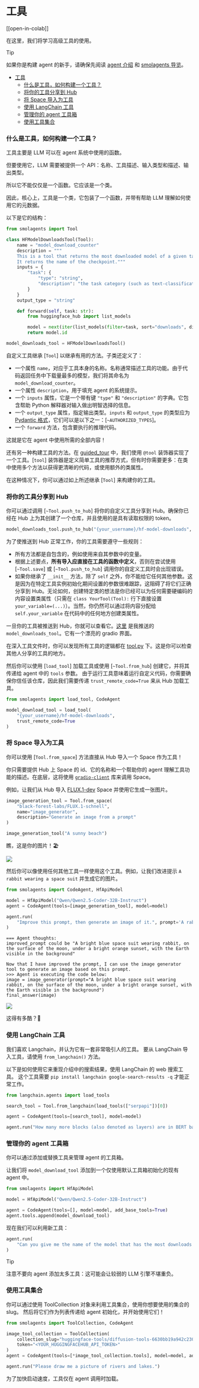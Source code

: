 <!--Copyright 2024 The HuggingFace Team. All rights reserved.

Licensed under the Apache License, Version 2.0 (the "License"); you may not use this file except in compliance with
the License. You may obtain a copy of the License at

http://www.apache.org/licenses/LICENSE-2.0

Unless required by applicable law or agreed to in writing, software distributed under the License is distributed on
an "AS IS" BASIS, WITHOUT WARRANTIES OR CONDITIONS OF ANY KIND, either express or implied. See the License for the
specific language governing permissions and limitations under the License.

⚠️ Note that this file is in Markdown but contain specific syntax for our doc-builder (similar to MDX) that may not be
rendered properly in your Markdown viewer.

-->
# 工具

[[open-in-colab]]

在这里，我们将学习高级工具的使用。

> [!TIP]
> 如果你是构建 agent 的新手，请确保先阅读 [agent 介绍](../conceptual_guides/intro_agents) 和 [smolagents 导览](../guided_tour)。

- [工具](#工具)
    - [什么是工具，如何构建一个工具？](#什么是工具如何构建一个工具)
    - [将你的工具分享到 Hub](#将你的工具分享到-hub)
    - [将 Space 导入为工具](#将-space-导入为工具)
    - [使用 LangChain 工具](#使用-langchain-工具)
    - [管理你的 agent 工具箱](#管理你的-agent-工具箱)
    - [使用工具集合](#使用工具集合)

### 什么是工具，如何构建一个工具？

工具主要是 LLM 可以在 agent 系统中使用的函数。

但要使用它，LLM 需要被提供一个 API：名称、工具描述、输入类型和描述、输出类型。

所以它不能仅仅是一个函数。它应该是一个类。

因此，核心上，工具是一个类，它包装了一个函数，并带有帮助 LLM 理解如何使用它的元数据。

以下是它的结构：

```python
from smolagents import Tool

class HFModelDownloadsTool(Tool):
    name = "model_download_counter"
    description = """
    This is a tool that returns the most downloaded model of a given task on the Hugging Face Hub.
    It returns the name of the checkpoint."""
    inputs = {
        "task": {
            "type": "string",
            "description": "the task category (such as text-classification, depth-estimation, etc)",
        }
    }
    output_type = "string"

    def forward(self, task: str):
        from huggingface_hub import list_models

        model = next(iter(list_models(filter=task, sort="downloads", direction=-1)))
        return model.id

model_downloads_tool = HFModelDownloadsTool()
```

自定义工具继承 [`Tool`] 以继承有用的方法。子类还定义了：
- 一个属性 `name`，对应于工具本身的名称。名称通常描述工具的功能。由于代码返回任务中下载量最多的模型，我们将其命名为 `model_download_counter`。
- 一个属性 `description`，用于填充 agent 的系统提示。
- 一个 `inputs` 属性，它是一个带有键 `"type"` 和 `"description"` 的字典。它包含帮助 Python 解释器对输入做出明智选择的信息。
- 一个 `output_type` 属性，指定输出类型。`inputs` 和 `output_type` 的类型应为 [Pydantic 格式](https://docs.pydantic.dev/latest/concepts/json_schema/#generating-json-schema)，它们可以是以下之一：[`~AUTHORIZED_TYPES`]。
- 一个 `forward` 方法，包含要执行的推理代码。

这就是它在 agent 中使用所需的全部内容！

还有另一种构建工具的方法。在 [guided_tour](../guided_tour) 中，我们使用 `@tool` 装饰器实现了一个工具。[`tool`] 装饰器是定义简单工具的推荐方式，但有时你需要更多：在类中使用多个方法以获得更清晰的代码，或使用额外的类属性。

在这种情况下，你可以通过如上所述继承 [`Tool`] 来构建你的工具。

### 将你的工具分享到 Hub

你可以通过调用 [`~Tool.push_to_hub`] 将你的自定义工具分享到 Hub。确保你已经在 Hub 上为其创建了一个仓库，并且使用的是具有读取权限的 token。

```python
model_downloads_tool.push_to_hub("{your_username}/hf-model-downloads", token="<YOUR_HUGGINGFACEHUB_API_TOKEN>")
```

为了使推送到 Hub 正常工作，你的工具需要遵守一些规则：
- 所有方法都是自包含的，例如使用来自其参数中的变量。
- 根据上述要点，**所有导入应直接在工具的函数中定义**，否则在尝试使用 [`~Tool.save`] 或 [`~Tool.push_to_hub`] 调用你的自定义工具时会出现错误。
- 如果你继承了 `__init__` 方法，除了 `self` 之外，你不能给它任何其他参数。这是因为在特定工具实例初始化期间设置的参数很难跟踪，这阻碍了将它们正确分享到 Hub。无论如何，创建特定类的想法是你已经可以为任何需要硬编码的内容设置类属性（只需在 `class YourTool(Tool):` 行下直接设置 `your_variable=(...)`）。当然，你仍然可以通过将内容分配给 `self.your_variable` 在代码中的任何地方创建类属性。

一旦你的工具被推送到 Hub，你就可以查看它。[这里](https://huggingface.co/spaces/m-ric/hf-model-downloads) 是我推送的 `model_downloads_tool`。它有一个漂亮的 gradio 界面。

在深入工具文件时，你可以发现所有工具的逻辑都在 [tool.py](https://huggingface.co/spaces/m-ric/hf-model-downloads/blob/main/tool.py) 下。这是你可以检查其他人分享的工具的地方。

然后你可以使用 [`load_tool`] 加载工具或使用 [`~Tool.from_hub`] 创建它，并将其传递给 agent 中的 `tools` 参数。
由于运行工具意味着运行自定义代码，你需要确保你信任该仓库，因此我们需要传递 `trust_remote_code=True` 来从 Hub 加载工具。

```python
from smolagents import load_tool, CodeAgent

model_download_tool = load_tool(
    "{your_username}/hf-model-downloads",
    trust_remote_code=True
)
```

### 将 Space 导入为工具

你可以使用 [`Tool.from_space`] 方法直接从 Hub 导入一个 Space 作为工具！

你只需要提供 Hub 上 Space 的 id、它的名称和一个帮助你的 agent 理解工具功能的描述。在底层，这将使用 [`gradio-client`](https://pypi.org/project/gradio-client/) 库来调用 Space。

例如，让我们从 Hub 导入 [FLUX.1-dev](https://huggingface.co/black-forest-labs/FLUX.1-dev) Space 并使用它生成一张图片。

```python
image_generation_tool = Tool.from_space(
    "black-forest-labs/FLUX.1-schnell",
    name="image_generator",
    description="Generate an image from a prompt"
)

image_generation_tool("A sunny beach")
```
瞧，这是你的图片！🏖️

<img src="https://huggingface.co/datasets/huggingface/documentation-images/resolve/main/transformers/sunny_beach.webp">

然后你可以像使用任何其他工具一样使用这个工具。例如，让我们改进提示 `A rabbit wearing a space suit` 并生成它的图片。

```python
from smolagents import CodeAgent, HfApiModel

model = HfApiModel("Qwen/Qwen2.5-Coder-32B-Instruct")
agent = CodeAgent(tools=[image_generation_tool], model=model)

agent.run(
    "Improve this prompt, then generate an image of it.", prompt='A rabbit wearing a space suit'
)
```

```text
=== Agent thoughts:
improved_prompt could be "A bright blue space suit wearing rabbit, on the surface of the moon, under a bright orange sunset, with the Earth visible in the background"

Now that I have improved the prompt, I can use the image generator tool to generate an image based on this prompt.
>>> Agent is executing the code below:
image = image_generator(prompt="A bright blue space suit wearing rabbit, on the surface of the moon, under a bright orange sunset, with the Earth visible in the background")
final_answer(image)
```

<img src="https://huggingface.co/datasets/huggingface/documentation-images/resolve/main/transformers/rabbit_spacesuit_flux.webp">

这得有多酷？🤩

### 使用 LangChain 工具

我们喜欢 Langchain，并认为它有一套非常吸引人的工具。
要从 LangChain 导入工具，请使用 `from_langchain()` 方法。

以下是如何使用它来重现介绍中的搜索结果，使用 LangChain 的 web 搜索工具。
这个工具需要 `pip install langchain google-search-results -q` 才能正常工作。
```python
from langchain.agents import load_tools

search_tool = Tool.from_langchain(load_tools(["serpapi"])[0])

agent = CodeAgent(tools=[search_tool], model=model)

agent.run("How many more blocks (also denoted as layers) are in BERT base encoder compared to the encoder from the architecture proposed in Attention is All You Need?")
```

### 管理你的 agent 工具箱

你可以通过添加或替换工具来管理 agent 的工具箱。

让我们将 `model_download_tool` 添加到一个仅使用默认工具箱初始化的现有 agent 中。

```python
from smolagents import HfApiModel

model = HfApiModel("Qwen/Qwen2.5-Coder-32B-Instruct")

agent = CodeAgent(tools=[], model=model, add_base_tools=True)
agent.tools.append(model_download_tool)
```
现在我们可以利用新工具：

```python
agent.run(
    "Can you give me the name of the model that has the most downloads in the 'text-to-video' task on the Hugging Face Hub but reverse the letters?"
)
```


> [!TIP]
> 注意不要向 agent 添加太多工具：这可能会让较弱的 LLM 引擎不堪重负。


### 使用工具集合

你可以通过使用 ToolCollection 对象来利用工具集合，使用你想要使用的集合的 slug。
然后将它们作为列表传递给 agent 初始化，并开始使用它们！

```py
from smolagents import ToolCollection, CodeAgent

image_tool_collection = ToolCollection(
    collection_slug="huggingface-tools/diffusion-tools-6630bb19a942c2306a2cdb6f",
    token="<YOUR_HUGGINGFACEHUB_API_TOKEN>"
)
agent = CodeAgent(tools=[*image_tool_collection.tools], model=model, add_base_tools=True)

agent.run("Please draw me a picture of rivers and lakes.")
```

为了加快启动速度，工具仅在 agent 调用时加载。
